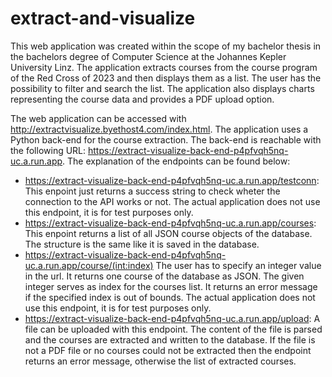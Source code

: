 # extract-and-visualize
This web application was created within the scope of my bachelor thesis in the bachelors
degree of Computer Science at the Johannes Kepler University Linz. The application extracts courses from the course program of the Red Cross of 2023 and then displays
them as a list. The user has the possibility to filter and search the list. The application also
displays charts representing the course data and provides a PDF upload option.

The web application can be accessed with http://extractvisualize.byethost4.com/index.html. The application 
uses a Python back-end for the course extraction. The back-end is reachable with the following URL: https://extract-visualize-back-end-p4pfvqh5nq-uc.a.run.app. The explanation of the endpoints can be found below:

* https://extract-visualize-back-end-p4pfvqh5nq-uc.a.run.app/testconn: This enpoint just returns a success string to check wheter the connection to the API works or not. The actual application does not use this endpoint, it is for test purposes only.
* https://extract-visualize-back-end-p4pfvqh5nq-uc.a.run.app/courses: This enpoint returns a list of all JSON course objects of the database. The structure is the same like it is saved in the database.
* https://extract-visualize-back-end-p4pfvqh5nq-uc.a.run.app/course/(int:index) The user has to specify an integer value in the url. It returns one course of the database as JSON. The given integer serves as index for the courses list. It returns an error message if the specified index is out of bounds. The actual application does not use this endpoint, it is for test purposes only.
* https://extract-visualize-back-end-p4pfvqh5nq-uc.a.run.app/upload: A file can be uploaded with this endpoint. The content of the file is parsed and the courses are extracted and written to the database. If the file is not a PDF file or no courses could not be extracted then the endpoint returns an error message, otherwise the list of extracted courses.